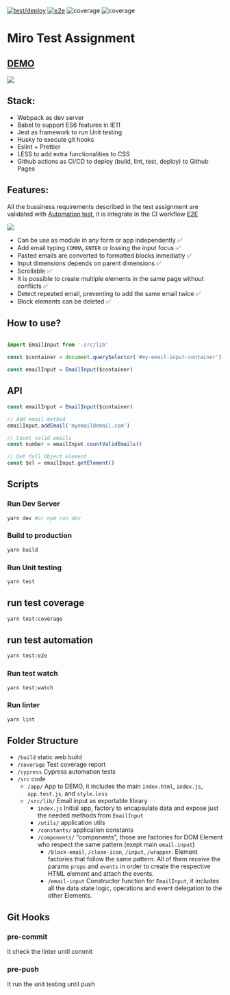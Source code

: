 [![test/deploy](https://github.com/jhta/miro/workflows/deploy/badge.svg)](https://github.com/jhta/miro/actions)
[![e2e](https://github.com/jhta/miro/workflows/e2e/badge.svg)](https://github.com/jhta/miro/actions)
![coverage](https://github.com/jhta/miro/blob/main/coverage/badge-statements.svg)
![coverage](https://github.com/jhta/miro/blob/main/coverage/badge-lines.svg)


# Miro Test Assignment

## [DEMO](https://jhta.github.io)

![](https://p9.f1.n0.cdn.getcloudapp.com/items/NQu1j7Z1/Screen%20Recording%202020-10-25%20at%2002.07.57%20PM.gif?source=viewer&v=4029d5c849d5deb8a24332dace065090)

## Stack:

- Webpack as dev server
- Babel to support ES6 features in IE11
- Jest as framework to run Unit testing
- Husky to execute git hooks
- Eslint + Prettier
- LESS to add extra functionalities to CSS
- Github actions as CI/CD to deploy (build, lint, test, deploy) to Github Pages

## Features:

All the bussiness requirements described in the test assignment are validated with [Automation test](https://github.com/jhta/miro/blob/main/cypress/integration/bussiness-requirements.spec.js), it is integrate in the CI workflow [E2E](https://github.com/jhta/miro/actions?query=workflow%3Ae2e)

![](https://p9.f1.n0.cdn.getcloudapp.com/items/WnurDkJ5/Image%202020-10-25%20at%202.20.25%20PM.png?source=viewer&v=62cb40a4a46439ad24f3a9204ce32779)

- Can be use as module in any form or app independently ✅
- Add email typing `COMMA`, `ENTER` or lossing the input focus ✅
- Pasted emails are converted to formatted blocks inmediatly ✅
- Input dimensions depends on parent dimensions ✅
- Scrollable ✅
- It is possible to create multiple elements in the same page without conflicts ✅
- Detect repeated email, preventing to add the same email twice ✅
- Block elements can be deleted ✅

## How to use?

```js

import EmailInput from '.src/lib'

const $container = document.querySelector('#my-email-input-container')

const emailInput = EmailInput($container)
```

## API

```js
const emailInput = EmailInput($container)

// Add email method
emailInput.addEmail('myemail@email.com')

// Count valid emails
const number = emailInput.countValidEmails()

// Get full Object element
const $el = emailInput.getElement()
```

## Scripts

### Run Dev Server

```bash
yarn dev #or npm run dev
```

### Build to production

```bash
yarn build
```

### Run Unit testing

```bash
yarn test
```

## run test coverage
```bash
yarn test:coverage
```

## run test automation
```bash
yarn test:e2e
```

### Run test watch

```bash
yarn test:watch
```

### Run linter

```bash
yarn lint
```

## Folder Structure

- `/build` static web build
- `/coverage` Test coverage report
- `/cypress` Cypress automation tests
- `/src` code
  - `/app/` App to DEMO, it includes the main `index.html`, `index.js`, `app.test.js`, and `style.less`
  - `/src/lib/` Email input as exportable library
    - `index.js` Initial app, factory to encapsulate data and expose just the needed methods from `EmailInput`
    - `/utils/` application utils
    - `/constants/` application constants
    - `/components/` "components", those are factories for DOM Element who respect the same pattern (exept main `email-input`)
      - `/block-email`, `/close-icon`, `/input`, `/wrapper`. Element factories that follow the same pattern. All of them receive the params `props` and `events` in order to create the respective HTML element and attach the events.
      - `/email-input` Constructor function for `EmailInput`, it includes all the data state logic, operations and event delegation to the other Elements.



## Git Hooks

### pre-commit

It check the linter until commit

### pre-push

It run the unit testing until push


